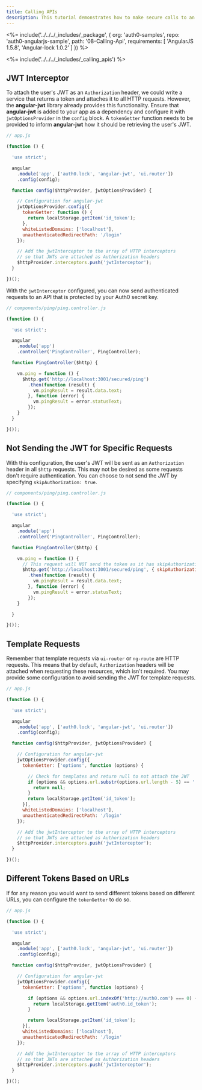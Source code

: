 ```yaml
---
title: Calling APIs
description: This tutorial demonstrates how to make secure calls to an API
---
```


<%= include('../../../_includes/_package', {
  org: 'auth0-samples',
  repo: 'auth0-angularjs-sample',
  path: '08-Calling-Api',
  requirements: [
    'AngularJS 1.5.8',
    'Angular-lock 1.0.2'
  ]
}) %>

<%= include('../../../_includes/_calling_apis') %>

## JWT Interceptor

To attach the user's JWT as an `Authorization` header, we could write a service that returns a token and attaches it to all HTTP requests. However, the **angular-jwt** library already provides this functionality. Ensure that **angular-jwt** is added to your app as a dependency and configure it with `jwtOptionsProvider` in the `config` block. A `tokenGetter` function needs to be provided to inform **angular-jwt** how it should be retrieving the user's JWT.

```js
// app.js

(function () {

  'use strict';

  angular
    .module('app', ['auth0.lock', 'angular-jwt', 'ui.router'])
    .config(config);

  function config($httpProvider, jwtOptionsProvider) {

    // Configuration for angular-jwt
    jwtOptionsProvider.config({
      tokenGetter: function () {
        return localStorage.getItem('id_token');
      },
      whiteListedDomains: ['localhost'],
      unauthenticatedRedirectPath: '/login'
    });

    // Add the jwtInterceptor to the array of HTTP interceptors
    // so that JWTs are attached as Authorization headers
    $httpProvider.interceptors.push('jwtInterceptor');
  }

})();
```

With the `jwtInterceptor` configured, you can now send authenticated requests to an API that is protected by your Auth0 secret key.

```js
// components/ping/ping.controller.js

(function () {

  'use strict';

  angular
    .module('app')
    .controller('PingController', PingController);

  function PingController($http) {

    vm.ping = function () {
      $http.get('http://localhost:3001/secured/ping')
        .then(function (result) {
          vm.pingResult = result.data.text;
        }, function (error) {
          vm.pingResult = error.statusText;
        });
    }
  }

}());
```

## Not Sending the JWT for Specific Requests

With this configuration, the user's JWT will be sent as an `Authorization` header in all `$http` requests. This may not be desired as some requests don't require authentication. You can choose to not send the JWT by specifying `skipAuthorization: true`.

```js
// components/ping/ping.controller.js

(function () {

  'use strict';

  angular
    .module('app')
    .controller('PingController', PingController);

  function PingController($http) {

    vm.ping = function () {
	  // This request will NOT send the token as it has skipAuthorization
      $http.get('http://localhost:3001/secured/ping', { skipAuthorization: true })
        .then(function (result) {
          vm.pingResult = result.data.text;
        }, function (error) {
          vm.pingResult = error.statusText;
        });
    }

  }

}());
```

## Template Requests

Remember that template requests via `ui-router` or `ng-route` are HTTP requests. This means that by default, `Authorization` headers will be attached when requesting these resources, which isn't required. You may provide some configuration to avoid sending the JWT for template requests.

```js
// app.js

(function () {

  'use strict';

  angular
    .module('app', ['auth0.lock', 'angular-jwt', 'ui.router'])
    .config(config);

  function config($httpProvider, jwtOptionsProvider) {

    // Configuration for angular-jwt
    jwtOptionsProvider.config({
      tokenGetter: ['options', function (options) {

        // Check for templates and return null to not attach the JWT
        if (options && options.url.substr(options.url.length - 5) == '.html') {
          return null;
        }
        return localStorage.getItem('id_token');
      }],
      whiteListedDomains: ['localhost'],
      unauthenticatedRedirectPath: '/login'
    });

    // Add the jwtInterceptor to the array of HTTP interceptors
    // so that JWTs are attached as Authorization headers
    $httpProvider.interceptors.push('jwtInterceptor');
  }

})();
```

## Different Tokens Based on URLs

If for any reason you would want to send different tokens based on different URLs, you can configure the `tokenGetter` to do so.

```js
// app.js

(function () {

  'use strict';

  angular
    .module('app', ['auth0.lock', 'angular-jwt', 'ui.router'])
    .config(config);

  function config($httpProvider, jwtOptionsProvider) {

    // Configuration for angular-jwt
    jwtOptionsProvider.config({
      tokenGetter: ['options', function (options) {

        if (options && options.url.indexOf('http://auth0.com') === 0) {
          return localStorage.getItem('auth0.id_token');
        }

        return localStorage.getItem('id_token');
      }],
      whiteListedDomains: ['localhost'],
      unauthenticatedRedirectPath: '/login'
    });

    // Add the jwtInterceptor to the array of HTTP interceptors
    // so that JWTs are attached as Authorization headers
    $httpProvider.interceptors.push('jwtInterceptor');
  }

})();
```
